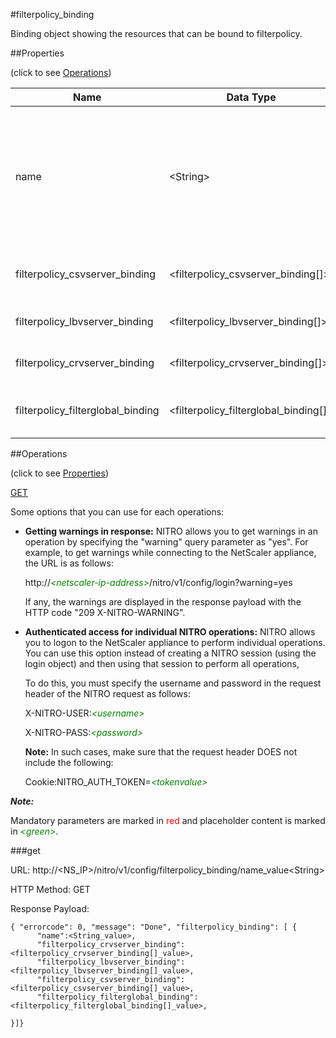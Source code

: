 #filterpolicy_binding

Binding object showing the resources that can be bound to filterpolicy.


##Properties 
<span>(click to see [Operations](#operations))</span>


<table><thead><tr><th>Name</th><th> Data Type</th><th> Permissions</th><th>Description</th></tr></thead><tbody><tr><td>name</td><td>&lt;String></td><td>Read-write</td><td>Name of the filter policy to be displayed. If a name is not provided, information about all the filter policies is shown.&lt;br>Minimum length = 1</td><tr><tr><td>filterpolicy_csvserver_binding</td><td>&lt;filterpolicy_csvserver_binding[]></td><td>Read-only</td><td>csvserver that can be bound to filterpolicy.</td><tr><tr><td>filterpolicy_lbvserver_binding</td><td>&lt;filterpolicy_lbvserver_binding[]></td><td>Read-only</td><td>lbvserver that can be bound to filterpolicy.</td><tr><tr><td>filterpolicy_crvserver_binding</td><td>&lt;filterpolicy_crvserver_binding[]></td><td>Read-only</td><td>crvserver that can be bound to filterpolicy.</td><tr><tr><td>filterpolicy_filterglobal_binding</td><td>&lt;filterpolicy_filterglobal_binding[]></td><td>Read-only</td><td>filterglobal that can be bound to filterpolicy.</td><tr></tbody></table>
##Operations 
<span>(click to see [Properties](#properties))</span>


[GET](#get)


Some options that you can use for each operations:
<ul><li><p><b>Getting warnings in response:</b> NITRO allows you to get warnings in an operation by specifying the "warning" query parameter as "yes". For example, to get warnings while connecting to the NetScaler appliance, the URL is as follows:</p><p>http://<span style="color:green;font-style:italic;">&lt;netscaler-ip-address&gt;</span>/nitro/v1/config/login?warning=yes</p><p>If any, the warnings are displayed in the response payload with the HTTP code "209 X-NITRO-WARNING".</p></li><li><p><b>Authenticated access for individual NITRO operations:</b> NITRO allows you to logon to the NetScaler appliance to perform individual operations. You can use this option instead of creating a NITRO session (using the login object) and then using that session to perform all operations,</p><p>To do this, you must specify the username and password in the request header of the NITRO request as follows:</p><p>X-NITRO-USER:<span style="color:green;font-style:italic;">&lt;username&gt;</span></p><p>X-NITRO-PASS:<span style="color:green;font-style:italic;">&lt;password&gt;</span></p><p><b>Note:</b> In such cases, make sure that the request header DOES not include the following:</p><p>Cookie:NITRO_AUTH_TOKEN=<span style="color:green;font-style:italic;">&lt;tokenvalue&gt;</span></p></li></ul>



***Note:*** 
Mandatory parameters are marked in <span style="color:#FF0000;">red</span> and placeholder content is marked in <span style="color:green;font-style:italic">&lt;green&gt;</span>.

###get



URL: http://&lt;NS_IP&gt;/nitro/v1/config/filterpolicy_binding/name_value&lt;String&gt;
HTTP Method: GET
Response Payload: ```{ "errorcode": 0, "message": "Done", "filterpolicy_binding": [ {      "name":<String_value>,      "filterpolicy_crvserver_binding":<filterpolicy_crvserver_binding[]_value>,      "filterpolicy_lbvserver_binding":<filterpolicy_lbvserver_binding[]_value>,      "filterpolicy_csvserver_binding":<filterpolicy_csvserver_binding[]_value>,      "filterpolicy_filterglobal_binding":<filterpolicy_filterglobal_binding[]_value>,}]}```



